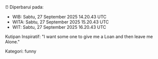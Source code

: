 ⏰ Diperbarui pada:
- WIB: Sabtu, 27 September 2025 14.20.43 UTC
- WITA: Sabtu, 27 September 2025 15.20.43 UTC
- WIT: Sabtu, 27 September 2025 16.20.43 UTC

Kutipan Inspiratif:
"I want some one to give me a Loan and then leave me Alone."


Kategori: funny

